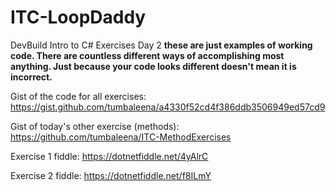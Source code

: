 # ITC-LoopDaddy
DevBuild Intro to C# Exercises Day 2
**these are just examples of working code. There are countless different ways of accomplishing most anything. Just because your code looks different doesn't mean it is incorrect.**


Gist of the code for all exercises: https://gist.github.com/tumbaleena/a4330f52cd4f386ddb3506949ed57cd9

Gist of today's other exercise (methods): https://github.com/tumbaleena/ITC-MethodExercises



Exercise 1 fiddle: https://dotnetfiddle.net/4yAlrC

Exercise 2 fiddle: https://dotnetfiddle.net/f8ILmY
